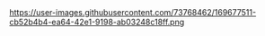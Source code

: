 ## 

https://user-images.githubusercontent.com/73768462/169677511-cb52b4b4-ea64-42e1-9198-ab03248c18ff.png
